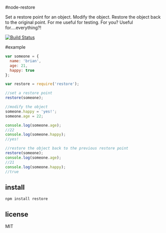 #node-restore

Set a restore point for an object.  Modify the object.  Restore the object back to the original point.
For me useful for testing.  For you?  Useful for....everything?!


[![Build Status](https://travis-ci.org/brianc/node-restore.png?branch=master)](https://travis-ci.org/brianc/node-restore)

#example

```js
var someone = {
  name: 'brian',
  age: 21,
  happy: true
};

var restore = require('restore');

//set a restore point
restore(someone);

//modify the object
someone.happy = 'yes!';
someone.age = 22;

console.log(someone.age);
//22
console.log(someone.happy);
//yes!

//restore the object back to the previous restore point
restore(someone);
console.log(someone.age);
//21
console.log(someone.happy);
//true
```

## install
`npm install restore`

## license
MIT
